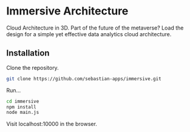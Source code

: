 # Immersive Architecture

Cloud Architecture in 3D. Part of the future of the metaverse? Load the design for a simple yet effective data analytics cloud architecture.


## Installation

Clone the repository.

```bash
git clone https://github.com/sebastian-apps/immersive.git
```

<!-- Install PostgreSQL. Open SQL Shell. Leave server, database, and port blank. Enter usernme and password.

Create the database.

```bash
postgres=# CREATE DATABASE clouddb;
```

Connect to the database.

```bash
\c clouddb;
```

Run SQL script.

\i '< path >/immersive/clouddb.sql'

Exit SQL Shell.  -->

Run... 

```bash
cd immersive
npm install
node main.js
```

Visit localhost:10000 in the browser.







